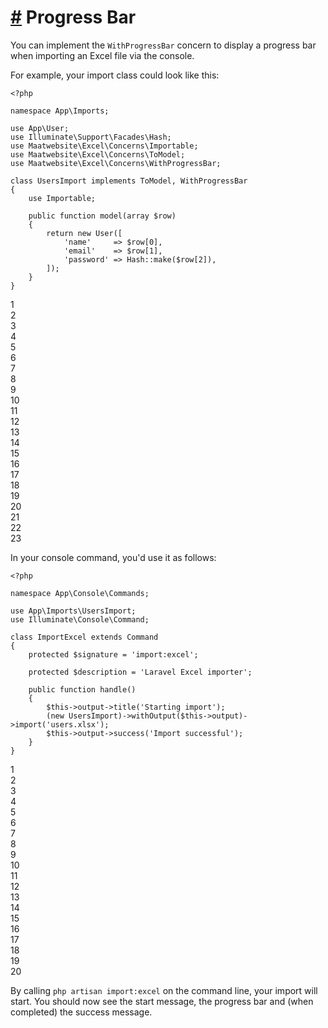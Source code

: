 [#](#progress-bar) Progress Bar
===============================

You can implement the `WithProgressBar` concern to display a progress bar when importing an Excel file via the console.

For example, your import class could look like this:

    <?php
    
    namespace App\Imports;
    
    use App\User;
    use Illuminate\Support\Facades\Hash;
    use Maatwebsite\Excel\Concerns\Importable;
    use Maatwebsite\Excel\Concerns\ToModel;
    use Maatwebsite\Excel\Concerns\WithProgressBar;
    
    class UsersImport implements ToModel, WithProgressBar
    {
        use Importable;
    
        public function model(array $row)
        {
            return new User([
                'name'     => $row[0],
                'email'    => $row[1],
                'password' => Hash::make($row[2]),
            ]);
        }
    }
    

1  
2  
3  
4  
5  
6  
7  
8  
9  
10  
11  
12  
13  
14  
15  
16  
17  
18  
19  
20  
21  
22  
23  

In your console command, you'd use it as follows:

    <?php
    
    namespace App\Console\Commands;
    
    use App\Imports\UsersImport;
    use Illuminate\Console\Command;
    
    class ImportExcel extends Command
    {
        protected $signature = 'import:excel';
    
        protected $description = 'Laravel Excel importer';
    
        public function handle()
        {
            $this->output->title('Starting import');
            (new UsersImport)->withOutput($this->output)->import('users.xlsx');
            $this->output->success('Import successful');
        }
    }
    

1  
2  
3  
4  
5  
6  
7  
8  
9  
10  
11  
12  
13  
14  
15  
16  
17  
18  
19  
20  

By calling `php artisan import:excel` on the command line, your import will start. You should now see the start message, the progress bar and (when completed) the success message.